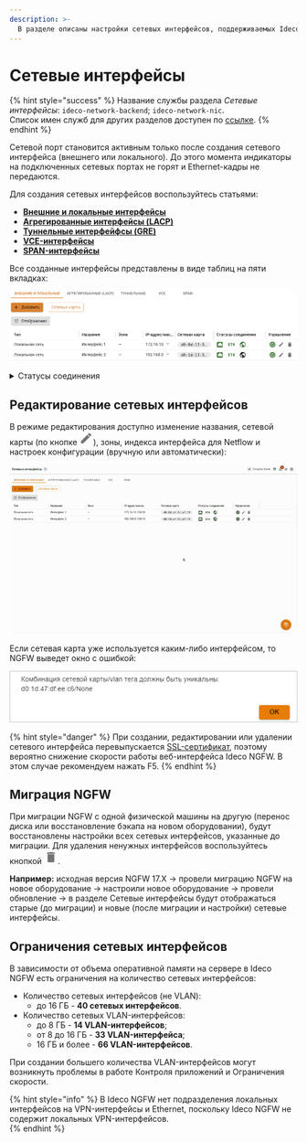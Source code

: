 ```yaml
---
description: >-
  В разделе описаны настройки сетевых интерфейсов, поддерживаемых Ideco NGFW.
---
```


# Сетевые интерфейсы

{% hint style="success" %}
Название службы раздела *Сетевые интерфейсы*: `ideco-network-backend`; `ideco-network-nic`. \
Список имен служб для других разделов доступен по [ссылке](/settings/server-management/terminal/README.md).
{% endhint %}

Сетевой порт становится активным только после создания сетевого интерфейса (внешнего или локального). До этого момента индикаторы на подключенных сетевых портах не горят и Ethernet-кадры не передаются.

Для создания сетевых интерфейсов воспользуйтесь статьями:

* **[Внешние и локальные интерфейсы](/settings/services/connection-to-provider/all-ethernet.md)**
* **[Агрегированные интерфейсы (LACP)](/settings/services/connection-to-provider/lacp-connection.md)**
* **[Туннельные интерфейфсы (GRE)](/settings/services/connection-to-provider/gre-connection.md)**
* **[VCE-интерфейсы](/settings/services/connection-to-provider/vce-connection.md)**
* **[SPAN-интерфейсы](/settings/services/connection-to-provider/span-connection.md)**

Все созданные интерфейсы представлены в виде таблиц на пяти вкладках:

![](/.gitbook/assets/interfaces18.png)

<details>
<summary>Статусы соединения</summary>

![](/.gitbook/assets/icon-agg1.png) - Сигнал есть

![](/.gitbook/assets/icon-agg.png) - Статус сигнала не определен

![](/.gitbook/assets/icon-agg2.png) - Сигнала нет

![](/.gitbook/assets/icon-eth.png) - IP-адрес назначен

![](/.gitbook/assets/icon-internet-on.png) - Соединение с интернетом установлено

![](/.gitbook/assets/icon-internet-off.png) - Соединение с интернетом отсутствует

</details>

## Редактирование сетевых интерфейсов

В режиме редактирования доступно изменение названия, сетевой карты (по кнопке ![](/.gitbook/assets/icon-edit.png)), зоны, индекса интерфейса для Netflow и настроек конфигурации (вручную или автоматически): 

![](/.gitbook/assets/interfaces.gif)

Если сетевая карта уже используется каким-либо интерфейсом, то NGFW выведет окно с ошибкой:

![](/.gitbook/assets/interfaces19.png)

{% hint style="danger" %}
При создании, редактировании или удалении сетевого интерфейса перевыпускается [SSL-сертификат](/settings/services/certificates/README.md), поэтому вероятно снижение скорости работы веб-интерфейса Ideco NGFW. В этом случае рекомендуем нажать F5.
{% endhint %}

## Миграция NGFW

При миграции NGFW с одной физической машины на другую (перенос диска или восстановление бэкапа на новом оборудовании), будут восстановлены настройки всех сетевых интерфейсов, указанные до миграции. Для удаления ненужных интерфейсов воспользуйтесь кнопкой ![](/.gitbook/assets/icon-delete1.png).

**Например:** исходная версия NGFW 17.Х -> провели миграцию NGFW на новое оборудование -> настроили новое оборудование -> провели обновление -> в разделе Сетевые интерфейсы будут отображаться старые (до миграции) и новые (после миграции и настройки) сетевые интерфейсы.

## Ограничения сетевых интерфейсов

В зависимости от объема оперативной памяти на сервере в Ideco NGFW есть ограничения на количество сетевых интерфейсов:

* Количество сетевых интерфейсов (не VLAN):
  * до 16 ГБ - **40 сетевых интерфейсов**.
* Количество сетевых VLAN-интерфейсов:
  * до 8 ГБ - **14 VLAN-интерфейсов**;
  * от 8 до 16 ГБ - **33 VLAN-интерфейса**;
  * 16 ГБ и более - **66 VLAN-интерфейсов**. 

При создании большего количества VLAN-интерфейсов могут возникнуть проблемы в работе Контроля приложений и Ограничения скорости.

{% hint style="info" %}
В Ideco NGFW нет подразделения локальных интерфейсов на VPN-интерфейсы и Ethernet, поскольку Ideco NGFW не содержит локальных VPN-интерфейсов.  
{% endhint %}